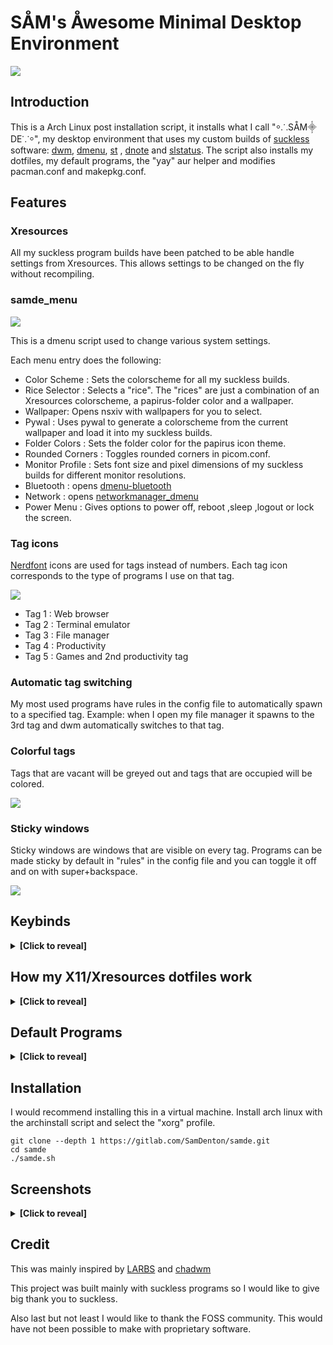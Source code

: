 # SÅM's Åwesome Minimal Desktop Environment
<img src="https://gitlab.com/SamDenton/screenshots/-/raw/master/luna.jpg">

## Introduction
This is a Arch Linux post installation script, it installs what I call "⸰⸫SÅM⸎DE⸪⸰", my desktop environment that uses my custom builds of [suckless](https://suckless.org/) software: [dwm](https://gitlab.com/SamDenton/dwm), [dmenu](https://gitlab.com/SamDenton/dmenu), [st](https://gitlab.com/SamDenton/st) , [dnote](https://gitlab.com/SamDenton/dnoted) and [slstatus](https://gitlab.com/SamDenton/slstatus). The script also installs my dotfiles, my default programs, the "yay" aur helper and modifies pacman.conf and makepkg.conf.
 
## Features

### Xresources
All my suckless program builds have been patched to be able handle settings from Xresources. This allows settings to be changed on the fly without recompiling. 

### samde\_menu

<img src="https://gitlab.com/SamDenton/screenshots/-/raw/master/menu.jpg">

This is a dmenu script used to change various system settings.

Each menu entry does the following:

- Color Scheme : Sets the colorscheme for all my suckless builds.
- Rice Selector : Selects a "rice". The "rices" are just a combination of an Xresources colorscheme, a papirus-folder color and a wallpaper.
- Wallpaper: Opens nsxiv with wallpapers for you to select.
- Pywal : Uses pywal to generate a colorscheme from the current wallpaper and load it into my suckless builds. 
- Folder Colors : Sets the folder color for the papirus icon theme.
- Rounded Corners : Toggles rounded corners in picom.conf.
- Monitor Profile : Sets font size and pixel dimensions of my suckless builds for different monitor resolutions.
- Bluetooth : opens [dmenu-bluetooth](https://github.com/Layerex/dmenu-bluetooth)
- Network : opens [networkmanager\_dmenu](https://github.com/firecat53/networkmanager-dmenu)
- Power Menu : Gives options to power off, reboot ,sleep ,logout or lock the screen.

### Tag icons
[Nerdfont](https://www.nerdfonts.com/) icons are used for tags instead of numbers. Each tag icon corresponds to the type of programs I use on that tag.

<img src="https://gitlab.com/SamDenton/screenshots/-/raw/master/bars/kasugano.png">

- Tag 1 : Web browser
- Tag 2 : Terminal emulator
- Tag 3 : File manager
- Tag 4 : Productivity
- Tag 5 : Games and 2nd productivity tag

### Automatic tag switching
My most used programs have rules in the config file to automatically spawn to a specified tag. Example: when I open my file manager it spawns to the 3rd tag and dwm automatically switches to that tag.

### Colorful tags
Tags that are vacant will be greyed out and tags that are occupied will be colored.

<img src="https://gitlab.com/SamDenton/screenshots/-/raw/master/tags.gif">

### Sticky windows
Sticky windows are windows that are visible on every tag. Programs can be made sticky by default in "rules" in the config file and you can toggle it off and on with super+backspace.

<img src="https://gitlab.com/SamDenton/screenshots/-/raw/master/sticky.gif">

## Keybinds

<details>
<summary><b>[Click to reveal]</b></summary>

Yes, these keybindings are pretty odd, the reason it's like that is for ergonomics and to seperate my window manager keybinds from my sxhkd keybinds. 

### Window manager keybinds

| Keybind                     | Function                                  |
|-----------------------------|-------------------------------------------|
| `super + a,s,d,f,g`         |  switch tag                               |
| `super + shift + a,s,d,f,g` |  move to tag                              |
| `super + ctrl + a,s,d,f,g`  |  toggle tag view                          |
| `super + q`                 |  exit program                             |
| `super + t`                 |  scratchpad                               |
| `super + b`                 |  toggle bar                               |
| `super + z`                 |  toggle fullscreen                        |
| `super + space`             |  toggle floating window                   |
| `super + backspace`         |  toggle sticky window                     |
| `super + tab`               |  view previous tag                        |
| `super + ;`                 |  switch master window                     |
| `super + h,l`               |  adjust window split (mfact)              |
| `super + j,k`               |  switch window focus                      |
| `super + n,m`               |  switch monitors                          |
| `super + shift + n,m`       |  move window to monitor                   |
| `super + comma,period`      |  adjust number of master windows          |
| `super + 1,2,3`             |  switch layouts (master,floating,monacle) |
| `super + 0`                 |  view all tags                            |
| `super + -,=`               |  adjust gaps                              |
| `super + shift + =`         |  sets gaps to 0                           |
| `super + shift + 0`         |  make window visible on all tags          |
| `super + F5`                |  reload Xresources colors                 |

### Sxhkd keybinds
| Keybind                       | Function                 |
|-------------------------------|--------------------------|
| `super + enter`               | st                       |
| `super + shift + enter`       | st with tmux             |
| `super + w`                   | librewolf or brave       |
| `super + e`                   | thunar                   |
| `super + shift + e`           | lf                       |
| `super + r`                   | dmenu\_run               |
| `super + shift + r`           | samde\_menu              |
| `super + y`                   | virt-manager             |
| `super + u`                   | gimp                     |
| `super + Escape`              | power menu               |
| `super + shift + q`           | xkill                    |
| `super + control + q`         | reload dwm               |
| `super + delete`              | slock                    |
| `super + o`                   | dmenu\_open              |
| `super + p`                   | reload sxhkd             |
| `super + shift + t`           | show current track       |
| `super + c`                   | picom toggle             |
| `audio {mute,lower,raise}`    | adjust volume            |
| `shift + audio {lower,raise}` | adjust mpd volume        |
| `audio {prev,play,next}`      | mpc prev,toggle,next     |
| `shift + audio {prev,next}`   | mpc seek(rewind,foward)  |
| `brightness {down,up}`        | adjust brightness        |

</details>

## How my X11/Xresources dotfiles work

<details>
<summary><b>[Click to reveal]</b></summary>

The config files are in : [.config/x11](https://gitlab.com/SamDenton/dots/-/blob/master/.config/x11/).

<img src="https://gitlab.com/SamDenton/screenshots/-/raw/master/x11.jpg">

The "profiles" folder contains different xresources files that contain settings for appropriate font sizes and pixel dimensions for various monitor resolutions. A profile is selected by symlinking the chosen profile to the parent directory and calling the symlink "xresources".

The "colorschemes" folder contains colorschemes in the Xresources format. Use the same process for "profiles" but call the symlink "xcolors" . You can get a bunch of Xresources colorschemes from : [this github repo](https://github.com/janoamaral/Xresources-themes) and [terminal.sexy](https://terminal.sexy)

"wall" is a symlink for the selected wallpaper. I use it to set my wallpaper in my xinitrc and use it for pywal.
</details>

## Default Programs

<details>
<summary><b>[Click to reveal]</b></summary>

### My builds of suckless software 
- Window manager: [dwm](https://gitlab.com/SamDenton/dwm)
- Terminal emulator : [st](https://gitlab.com/SamDenton/st)
- Launcher/menu program : [dmenu](https://gitlab.com/SamDenton/dmenu)
- Status monitor: [slstatus](https://gitlab.com/SamDenton/slstatus)
- Notification utility : [dnote](https://gitlab.com/SamDenton/dnote)

### Other programs
- Hotkey daemon : sxhkd
- Shell: zsh
- Prompt: starship
- Editor: neovim
- Compositor: picom
- TUI file manager: lf
- GUI file manager: thunar
- Image viewer : nsxiv
- Video player : mpv
- Music player : ncmpcpp (with mpd+mpc)
- Wallpaper program: xwallpaper
- Screen locker : slock

</details>

## Installation
I would recommend installing this in a virtual machine. Install arch linux with the archinstall script and select the "xorg" profile.
```
git clone --depth 1 https://gitlab.com/SamDenton/samde.git
cd samde
./samde.sh
```
## Screenshots

<details>
<summary><b>[Click to reveal]</b></summary>

### Rices
- Luna

<img src="https://gitlab.com/SamDenton/screenshots/-/raw/master/luna.jpg">

- Rose

**More rices and screenshots on the way**

</details>

## Credit
This was mainly inspired by [LARBS](https://larbs.xyz/) and [chadwm](https://github.com/siduck/chadwm)

This project was built mainly with suckless programs so I would like to give big thank you to suckless.

Also last but not least I would like to thank the FOSS community. This would have not been possible to make with proprietary software.
